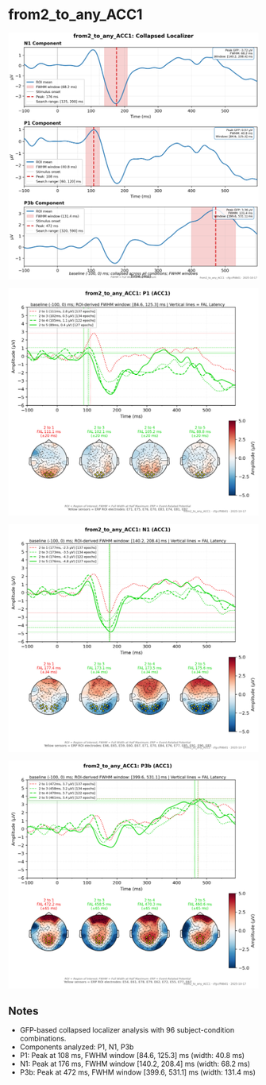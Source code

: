 # from2_to_any_ACC1

![figure](docs/assets/plots/from2_to_any_ACC1/from2_to_any_ACC1-collapsed_localizer.png)

![figure](docs/assets/plots/from2_to_any_ACC1/from2_to_any_ACC1-P1.png)

![figure](docs/assets/plots/from2_to_any_ACC1/from2_to_any_ACC1-N1.png)

![figure](docs/assets/plots/from2_to_any_ACC1/from2_to_any_ACC1-P3b.png)


## Notes

- GFP-based collapsed localizer analysis with 96 subject-condition combinations.
- Components analyzed: P1, N1, P3b
- P1: Peak at 108 ms, FWHM window [84.6, 125.3] ms (width: 40.8 ms)
- N1: Peak at 176 ms, FWHM window [140.2, 208.4] ms (width: 68.2 ms)
- P3b: Peak at 472 ms, FWHM window [399.6, 531.1] ms (width: 131.4 ms)
